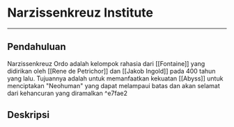 # Narzissenkreuz Institute

---

## Pendahuluan
Narzissenkreuz Ordo adalah kelompok rahasia dari [[Fontaine]] yang didirikan oleh [[Rene de Petrichor]] dan [[Jakob Ingold]] pada 400 tahun yang lalu. Tujuannya adalah untuk memanfaatkan kekuatan [[Abyss]] untuk menciptakan "Neohuman" yang dapat melampaui batas dan akan selamat dari kehancuran yang diramalkan   ^e7fae2

## Deskripsi


